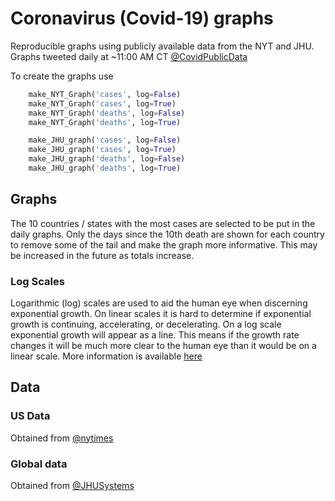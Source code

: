 # Coronavirus (Covid-19) graphs
Reproducible graphs using publicly available data from the NYT and JHU.
Graphs tweeted daily at ~11:00 AM CT [@CovidPublicData](https://twitter.com/CovidPublicData)

To create the graphs use 
```python
    make_NYT_Graph('cases', log=False)
    make_NYT_Graph('cases', log=True)
    make_NYT_Graph('deaths', log=False)
    make_NYT_Graph('deaths', log=True)

    make_JHU_graph('cases', log=False)
    make_JHU_graph('cases', log=True)
    make_JHU_graph('deaths', log=False)
    make_JHU_graph('deaths', log=True) 
 ```

## Graphs
The 10 countries / states with the most cases are selected to be put in the daily graphs. Only the days since the 10th death are shown for each country to remove some of the tail and make the graph more informative. This may be increased in the future as totals increase. 

### Log Scales
Logarithmic (log) scales are used to aid the human eye when discerning exponential growth. On linear scales it is hard to determine if exponential growth is continuing, accelerating, or decelerating. On a log scale exponential growth will appear as a line. This means if the growth rate changes it will be much more clear to the human eye than it would be on a linear scale. More information is available [here](https://www.nytimes.com/2020/03/20/health/coronavirus-data-logarithm-chart.html)

## Data 

### US Data
Obtained from [@nytimes](https://twitter.com/nytimes)

### Global data
Obtained from [@JHUSystems](https://twitter.com/JHUSystems)
